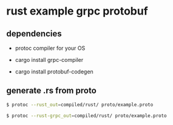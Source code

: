 # rust example grpc protobuf

## dependencies
* protoc compiler for your OS

* cargo install grpc-compiler
* cargo install protobuf-codegen


## generate .rs from proto

```bash
$ protoc --rust_out=compiled/rust/ proto/example.proto
```
 
```bash
$ protoc --rust-grpc_out=compiled/rust/ proto/example.proto
```



